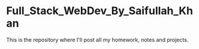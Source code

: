 # Full_Stack_WebDev_By_Saifullah_Khan
This is the repository where I'll post all my homework, notes and projects.
